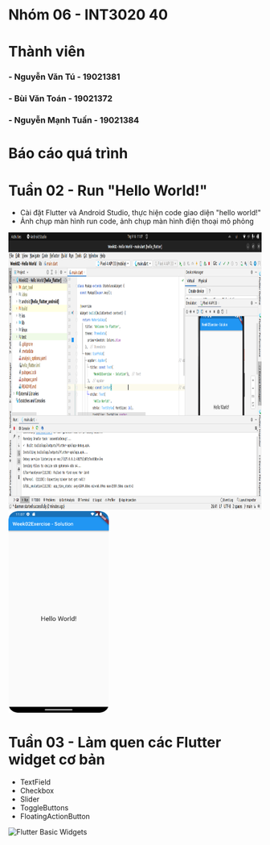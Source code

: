 # Nhóm 06 - INT3020 40

# Thành viên

### - Nguyễn Văn Tú - 19021381

### - Bùi Văn Toán - 19021372

### - Nguyễn Mạnh Tuấn - 19021384

# Báo cáo quá trình

# Tuần 02 - Run "Hello World!"

- Cài đặt Flutter và Android Studio, thực hiện code giao diện "hello world!"
- Ảnh chụp màn hình run code, ảnh chụp màn hình điện thoại mô phỏng

<img src="./img/Week02Solution%20-%20IDE%20Running%20Screen.png" width="800" height="550"/> <img src="./img/Week02Solution%20-%20Phone%20Screen.png" width="200" height="400"/>

# Tuần 03 - Làm quen các Flutter widget cơ bản

- TextField
- Checkbox
- Slider
- ToggleButtons
- FloatingActionButton

![Flutter Basic Widgets](./img/flutter_basic_widgets.gif)
